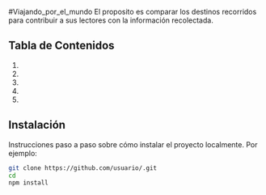 #Viajando_por_el_mundo
El proposito es comparar los destinos recorridos para contribuir a sus lectores con la información recolectada.

## Tabla de Contenidos

1. 
2. 
3. 
4. 
5. 

## Instalación

Instrucciones paso a paso sobre cómo instalar el proyecto localmente. Por ejemplo:

```bash
git clone https://github.com/usuario/.git
cd 
npm install
